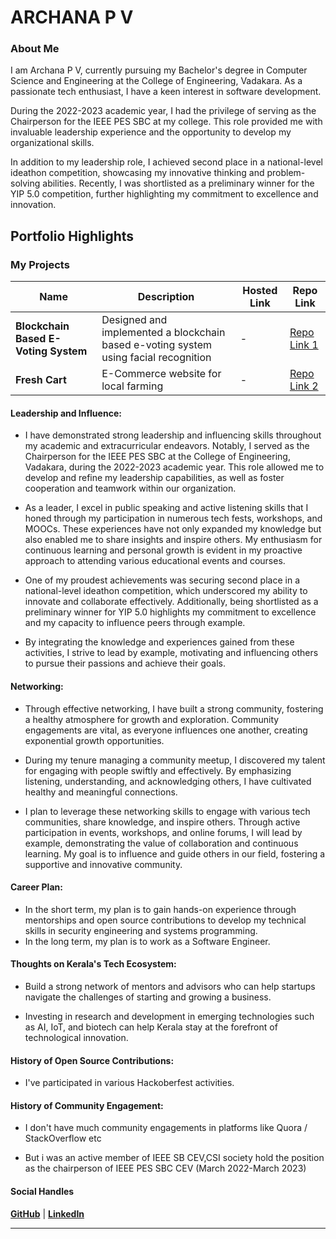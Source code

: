 # ARCHANA P V

### About Me
 
I am Archana P V, currently pursuing my Bachelor's degree in Computer Science and Engineering at the College of Engineering, Vadakara. As a passionate tech enthusiast, I have a keen interest in software development.

During the 2022-2023 academic year, I had the privilege of serving as the Chairperson for the IEEE PES SBC at my college. This role provided me with invaluable leadership experience and the opportunity to develop my organizational skills.

In addition to my leadership role, I achieved second place in a national-level ideathon competition, showcasing my innovative thinking and problem-solving abilities. Recently, I was shortlisted as a preliminary winner for the YIP 5.0 competition, further highlighting my commitment to excellence and innovation.


## Portfolio Highlights

### My Projects

| Name                | Description                                                               | Hosted Link                              | Repo Link                                                      |
|---------------------|---------------------------------------------------------------------------|------------------------------------------|----------------------------------------------------------------|
| **Blockchain Based E-Voting System**  | Designed and implemented a blockchain based e-voting system using facial recognition                                             |-   | [Repo Link 1](https://github.com/archanapv/evoting)             |
| **Fresh Cart**  | E-Commerce website for local farming                                           | - | [Repo Link 2](https://github.com/archanapv/freshcart)          


#### Leadership and Influence:

- I have demonstrated strong leadership and influencing skills throughout my academic and extracurricular endeavors. Notably, I served as the Chairperson for the IEEE PES SBC at the College of Engineering, Vadakara, during the 2022-2023 academic year. This role allowed me to develop and refine my leadership capabilities, as well as foster cooperation and teamwork within our organization.

- As a leader, I excel in public speaking and active listening skills that I honed through my participation in numerous tech fests, workshops, and MOOCs. These experiences have not only expanded my knowledge but also enabled me to share insights and inspire others. My enthusiasm for continuous learning and personal growth is evident in my proactive approach to attending various educational events and courses.

- One of my proudest achievements was securing second place in a national-level ideathon competition, which underscored my ability to innovate and collaborate effectively. Additionally, being shortlisted as a preliminary winner for YIP 5.0 highlights my commitment to excellence and my capacity to influence peers through example.

- By integrating the knowledge and experiences gained from these activities, I strive to lead by example, motivating and influencing others to pursue their passions and achieve their goals.

#### Networking:

- Through effective networking, I have built a strong community, fostering a healthy atmosphere for growth and exploration. Community engagements are vital, as everyone influences one another, creating exponential growth opportunities.

- During my tenure managing a community meetup, I discovered my talent for engaging with people swiftly and effectively. By emphasizing listening, understanding, and acknowledging others, I have cultivated healthy and meaningful connections.

- I plan to leverage these networking skills to engage with various tech communities, share knowledge, and inspire others. Through active participation in events, workshops, and online forums, I will lead by example, demonstrating the value of collaboration and continuous learning. My goal is to influence and guide others in our field, fostering a supportive and innovative community.



#### Career Plan:

- In the short term, my plan is to gain hands-on experience through mentorships and open source contributions to develop my technical skills in security engineering and systems programming.
- In the long term, my plan is to work as a Software Engineer.
#### Thoughts on Kerala's Tech Ecosystem:

- Build a strong network of mentors and advisors who can help startups navigate the challenges of starting and growing a business.

- Investing in research and development in emerging technologies such as AI, IoT, and biotech can help Kerala stay at the forefront of technological innovation.


#### History of Open Source Contributions:
- I've participated in various Hackoberfest activities.
#### History of Community Engagement:
- I don't have much community engagements in platforms like Quora / StackOverflow etc

- But i was an active member of IEEE SB CEV,CSI society  hold the position as the chairperson of IEEE PES SBC CEV (March 2022-March 2023)



#### Social Handles

 **[GitHub](https://github.com/14archana)** | **[LinkedIn](https://www.linkedin.com/in/archana-p-v/)**

---
